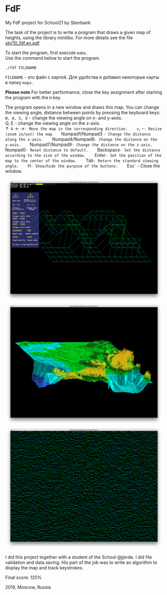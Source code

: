 # FdF
My FdF project for School21 by Sberbank

The task of the project is to write a program that draws a given map of heights, using the library minilibx. For more details see the file [sbj/10_fdf.en.pdf](https://github.com/TesenDesk/FdF/blob/master/sbj/10_fdf.en.pdf).

To start the program, first execute `make`.    
Use the command below to start the program.    
```
./fdf FILENAME
```
`FILENAME` - это файл с картой. Для удобства я добавил некоторые карты в папку `maps`.

__Please note__ For better performance, close the key assignment after starting the program with the `H` key.

The program opens in a new window and draws this map. You can change the viewing angle, distance between points by pressing the keyboard keys:    
`W, A, S, D` - change the viewing angle on x- and y-axes.    
Q, E - change the viewing angle on the z-axis.    
↑ ↓ ← →` - Move the map in the corresponding direction.    
`+, -` - Resize (zoom in/out) the map    
`Numpad1/Numpad3 ` - Change the distance along the x-axis.    
`Numpad4/Numpad6` - Change the distance on the y-axis.    
`Numpad7/Numpad9` - Change the distance on the z-axis.     
`Numpad0` - Reset distance to default.    
`Backspace` - Set the distance according to the size of the window.    
`Enter` - Set the position of the map to the center of the window.    
`Tab` - Return the standard viewing angle.    
`H` - Show/hide the purpose of the buttons.    
`Esc` - Close the window.

![img1](https://github.com/TesenDesk/FdF/blob/master/images/42-fdf.png)
![img2](https://github.com/TesenDesk/FdF/blob/master/images/france-fdf.png)
![img3](https://github.com/TesenDesk/FdF/blob/master/images/some_map-fdf.png)

I did this project together with a student of the School @jjerde. I did file validation and data saving. His part of the job was to write an algorithm to display the map and track keystrokes.

Final score: 125%

2019, Moscow, Russia
